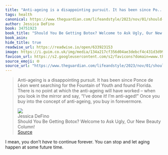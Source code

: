 ```yaml
---
title: "Anti-ageing is a disappointing pursuit. It has been since Po..."
tags: health
canonical: https://www.theguardian.com/lifeandstyle/2023/nov/01/should-i-get-botox-advice-ask-ugly
author: Jessica DeFino
book: 34751923
book_title: "Should You Be Getting Botox? Welcome to Ask Ugly, Our New Beauty Column!"
book_asin: 
hide_title: true
readwise_url: https://readwise.io/open/633923153
image: https://i.guim.co.uk/img/media/134a217cf356d04ae3debcf4c431d3d99d10bf8f/0_0_7500_4500/master/7500.jpg?width=1200&height=630&quality=85&auto=format&fit=crop&overlay-align=bottom%2Cleft&overlay-width=100p&overlay-base64=L2ltZy9zdGF0aWMvb3ZlcmxheXMvdGctZGVmYXVsdC5wbmc&enable=upscale&s=e47bcdc2345dc454d06f998a9e01fff6
favicon_url: https://s2.googleusercontent.com/s2/favicons?domain=www.theguardian.com
source_emoji: 🌐
source_url: "https://www.theguardian.com/lifeandstyle/2023/nov/01/should-i-get-botox-advice-ask-ugly#:~:text=Anti-ageing%20is%20a,buy%20in%20forevermore."
---
```


> Anti-ageing is a disappointing pursuit. It has been since Ponce de Léon went searching for the Fountain of Youth and found Florida. There is no point at which the anti-ageing will have worked – when you look in the mirror and say, “I’ve done it! I’m anti-aged!” Once you buy into the concept of anti-ageing, you buy in forevermore.
> <div class="quoteback-footer"><div class="quoteback-avatar"><img class="mini-favicon" src="https://s2.googleusercontent.com/s2/favicons?domain=www.theguardian.com"></div><div class="quoteback-metadata"><div class="metadata-inner"><span style="display:none">FROM:</span><div aria-label="Jessica DeFino" class="quoteback-author"> Jessica DeFino</div><div aria-label="Should You Be Getting Botox? Welcome to Ask Ugly, Our New Beauty Column!" class="quoteback-title"> Should You Be Getting Botox? Welcome to Ask Ugly, Our New Beauty Column!</div></div></div><div class="quoteback-backlink"><a target="_blank" aria-label="go to the full text of this quotation" rel="noopener" href="https://www.theguardian.com/lifeandstyle/2023/nov/01/should-i-get-botox-advice-ask-ugly#:~:text=Anti-ageing%20is%20a,buy%20in%20forevermore." class="quoteback-arrow"> Source</a></div></div>

I mean, you don’t *have* to continue forever. You can stop and let aging happen at some future time.